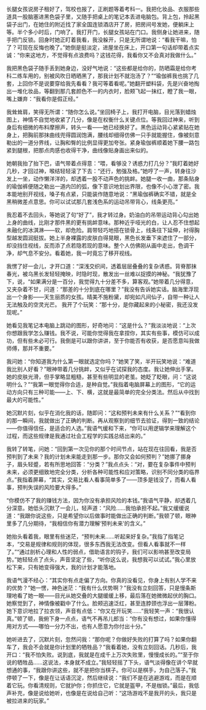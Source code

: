 长腿女孩说房子租好了，驾校也报了，正刷题等着考科一。我把化妆品、衣服那些道具一股脑塞进黑色袋子里，又随手把桌上的笔记本丢进电脑包。背上包，拎起黑袋子出门，在她住的附近找了家全国连锁酒店开了房，把房间号发她，便躺床上等。半个多小时后，门响了。我打开门，长腿女孩站在门口。我侧身让她进来，随手把门反锁。回身时她正盯着我看，我没躲开，只是无所谓地说：“看我干嘛，怕了？可现在反悔也晚了。”她倒是挺淡定，进屋坐在床上，开口第一句话却带着点实诚：“你来这地方，不觉得有点浪费吗？这钱花得，我看你又不会真对我做什么。”

我把黑色袋子随手丢到她身边，没好气地说：“这些都是给你的，防晒霜是给你考科二练车用的，别被风吹日晒晒黑了，那我计划不就泡汤了？”“瑜伽裤我也挑了几套，上回你不是说要穿给我先看看？我可等着看呢。”她翻开塑料袋，先是兴奋地掏出一堆化妆品，等翻到那几套颜色不一的内衣时，脸颊飞起一抹红，瞪了我一眼，嘴上嫌弃：“我看你是假正经。”

我耸耸肩，笑得无所谓：“随你怎么说。”坐回椅子上，我打开电脑，目光落到蜡烛图上，神情不自觉地收紧了几分，像是在权衡什么关键点位。等我回过神来，听到身后有细微的布料摩擦声，转头一看——她已经换好了。黑色运动背心紧紧贴在她身上，把胸前那抹曲线兜得圆润饱满，腰线却细得仿佛一只手就能握住，像被刻意勒出的一道分界线，让胸和臀的比例显得更加夸张。紧身瑜伽裤顺着她下腰一路包紧到腿根，把那点肉感也收得干净，曲线像贴身画出来似的。

她朝我抬了抬下巴，语气带着点得意：“喂，看够没？诱惑力打几分？”我盯着她好几秒，才回过神，喉结轻轻滚了下去：“还行，勉强及格。”她哼了一声，转身往沙发上一坐，动作懒洋洋的，却透着一股不动声色的挑衅。她腿一收一曲，那条贴身的瑜伽裤便随之勒出一道内凹的弧，像下意识地划出界限，也像不小心泄了密。我本能地别开视线，嗓子有点紧，只能装作随意地说：“黑瑜伽裤确实不错，就是全黑稍微差点意思。你可以试试那几套浅色系的运动吊带背心，线条更亮。”

我忍着不去回头，等她说了句“好了”，我才转过身。奶油白的吊带运动背心勾出她上身的曲线，比刚才那件黑的更有挑衅意味。那种近乎哑光的白，让人忍不住想起未融化的冰淇淋——软，却危险。肩带轻巧地搭在锁骨上，线条往下延伸，衬得胸型越发圆润挺拔。她上半身裸露的皮肤白得晃眼，黑色长发垂下来遮住了一部分，却没挡住视线，反而添了点若隐若现的意味。整个人仿佛刚从画中走出，色调干净，却气息不安分。看着她，我一时竟忘了移开视线。

我愣了好一会儿，才开口道：“深浅交织间，透着层层叠叠的复杂诱惑。背脊那抹春光，被乌黑长发轻轻掩映，时隐时现，散发出一丝难以捉摸的神秘。“我犹豫了下，说，“如果满分是一百分，我觉得九十分差不多，算客观。”她带着几分得意，又夹杂着不甘，问道：“那差的十分到底在哪里？”我没有告诉她实话。脑海里浮现出一个身影——天生丽质的女孩。晴美不施粉黛，却宛如凡间仙子，自带一种让人无法触及的空灵光芒。 我开了个玩笑：“那十分，是你藏起来的小秘密，我还没发现呢。”

她看见我笔记本电脑上跳动的图形，好奇地问：“这是什么？”我淡淡地说：“上次你想跟我学怎么赚钱。我不说，可能你觉得我在拿捏你，其实有些事，模仿可以成功，但有些未必可行。我倒是可以跟你讲讲，至于你能否有收获，是否愿意叫我做师傅，那并不重要。”

我问她：“你知道我为什么第一眼就选定你吗？”她笑了笑，半开玩笑地说：“难道我比别人好看？”眼神带着几分挑衅，又似乎在试探我的态度。我让她伸出手掌。她的皮肤光滑，但手掌略显粗糙，甚至有些明显的老茧。她眨了眨眼，问：“这说明什么？”“我第一眼觉得你合适，是种自觉。”我指着电脑屏幕上的图形，“它的运动方向只有三种可能——上、下、横，这就是最简单的完全分类法。然后从中找到最大的可能性。”

她沉默片刻，似乎在消化我的话，随即问：“这和预判未来有什么关系？”“看到你的那一瞬间，我就做出了正确的判断。再从观察到的细节去验证，得到一致的结论——你值得信任，是适合的人选。”我语气缓和下来，“你可以用逻辑学来理解这个过程，而这些规律是我通过社会工程学的实践总结出来的。”

我转了转笔，问她：“回到第一次见你的那个时间节点，站在现在往回看，我是否预判到了未来？我的计划未来能走到那一步。那你又会如何预判？”她挪了挪身子，眉头轻蹙，若有所思地回答：“分类？”我点点头：“对，要在复杂事件中预判未来，必须更细致地完全分类，分析各种可能性和应对策略，识别不同分类的临界点。”我指着屏幕，“其实，交易比看人看事简单多了——顶多是钱没了，而看人看事，预判失误的风险要大得多。”

“你模仿不了我的赚钱方法，因为你没有承担风险的本钱。”我语气平静，却透着几分深意。她低头沉默了一会儿，轻声道：“风险……我怕承担不起。”我又缓缓说道：“我跟你说这些，只是希望你以后做事时能做出正确的判断。”我顿了顿，眼神里多了几分期待，“我相信你有潜力理解‘预判未来’的含义。”

她抬头看着我，眼里有些迷茫，“预判未来……听起来好复杂。”我指了指笔记本，“交易是规律和规则的体现，很多东西我无法改变。但看人看事就不一样了。”“通过剖析心理和人性的弱点，借助语言的钩子，我们可以影响甚至改变局势。”她轻轻点了点头，声音坚定了些，“听你这么说，我想我可以试试。”我心里放松下来，只有她变得强大，我的计划才能落地。

我语气漫不经心：“其实你有点走偏了方向。你真的没看见，你身上有别人学不来的优势？”她一愣，神色迷茫：“我有什么优势啊？”我没有立刻回答，只是慢条斯理地看了她一眼——目光从她交叠的大腿缓缓上移，最后落在她微微起伏的胸口。她察觉到了，神情像被戳中了什么。脸颊迅速泛红，甚至连脖颈也浮出一层薄粉。她下意识地拉了拉衣领，声音有点低：“你又在开玩笑……”我轻笑一声：“我很认真。”顿了顿，我俯下身一点点，语气不再吊儿郎当：“你有没有想过，如果你懂得用对方式——哪怕一分力不出，也有人愿意为你付出十分。”

她听进去了，沉默片刻，忽然问我：“那你呢？你做好失败的打算了吗？如果你翻车了，我会不会就是你计划里的牺牲品？”我看着她，没有立刻回话。几秒后，我开口：“我不怕失败。说到底，我就是在成千上万次失败里，慢慢成长的。”“至于你说的牺牲品……这说法，本身就不成立。”我轻轻摇了下头，语气淡得像在讲个早就想通的事，“我跟你讲这些，就不是把你当棋子。你可以是棋手，为自己落子。”我停顿了一下，像是在让话语沉淀，然后继续说：“我们不是在逃避游戏，而是在顺着它玩。你看清规则，它就护你；你抓住它，它就是盔甲，不是枷锁。”最后，我低声补充，像是说给她听，也像是在说给自己听：“这场游戏不是我开的头，我只是被拉进来的玩家。”